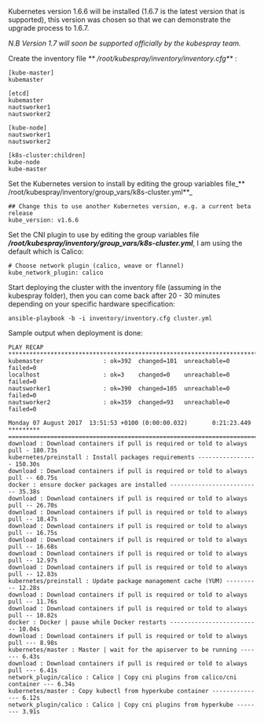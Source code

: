 Kubernetes version 1.6.6 will be installed \(1.6.7 is the latest version that is supported\), this version was chosen so that we can demonstrate the upgrade process to 1.6.7.

_N.B Version 1.7 will soon be supported officially by the kubespray team._

Create the inventory file _** /root/kubespray/inventory/inventory.cfg**_ :

```
[kube-master]
kubemaster

[etcd]
kubemaster
nautsworker1
nautsworker2

[kube-node]
nautsworker1
nautsworker2

[k8s-cluster:children]
kube-node
kube-master
```

Set the Kubernetes version to install by editing the group variables file_** /root/kubespray/inventory/group\_vars/k8s-cluster.yml**_

```
## Change this to use another Kubernetes version, e.g. a current beta release
kube_version: v1.6.6
```

Set the CNI plugin to use by editing the group variables file _**/root/kubespray/inventory/group\_vars/k8s-cluster.yml**_, I am using the default which is Calico:

```
# Choose network plugin (calico, weave or flannel)
kube_network_plugin: calico
```

Start deploying the cluster with the inventory file \(assuming in the kubespray folder\), then you can come back after 20 - 30 minutes depending on your specific hardware specification:

```
ansible-playbook -b -i inventory/inventory.cfg cluster.yml

```

Sample output when deployment is done:

```
PLAY RECAP ********************************************************************************************************************************************************************************
kubemaster                 : ok=392  changed=101  unreachable=0    failed=0   
localhost                  : ok=3    changed=0    unreachable=0    failed=0   
nautsworker1               : ok=390  changed=105  unreachable=0    failed=0   
nautsworker2               : ok=359  changed=93   unreachable=0    failed=0   

Monday 07 August 2017  13:51:53 +0100 (0:00:00.032)       0:21:23.449 ********* 
=============================================================================== 
download : Download containers if pull is required or told to always pull - 180.73s
kubernetes/preinstall : Install packages requirements ----------------- 150.30s
download : Download containers if pull is required or told to always pull -- 60.75s
docker : ensure docker packages are installed -------------------------- 35.38s
download : Download containers if pull is required or told to always pull -- 26.70s
download : Download containers if pull is required or told to always pull -- 18.47s
download : Download containers if pull is required or told to always pull -- 16.75s
download : Download containers if pull is required or told to always pull -- 16.68s
download : Download containers if pull is required or told to always pull -- 12.97s
download : Download containers if pull is required or told to always pull -- 12.83s
kubernetes/preinstall : Update package management cache (YUM) ---------- 12.28s
download : Download containers if pull is required or told to always pull -- 11.76s
download : Download containers if pull is required or told to always pull -- 10.82s
docker : Docker | pause while Docker restarts -------------------------- 10.04s
download : Download containers if pull is required or told to always pull --- 8.98s
kubernetes/master : Master | wait for the apiserver to be running ------- 6.43s
download : Download containers if pull is required or told to always pull --- 6.41s
network_plugin/calico : Calico | Copy cni plugins from calico/cni container --- 6.34s
kubernetes/master : Copy kubectl from hyperkube container --------------- 6.12s
network_plugin/calico : Calico | Copy cni plugins from hyperkube -------- 3.91s
```



